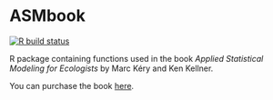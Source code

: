 # ASMbook

[![R build
status](https://github.com/kenkellner/ASMbook/workflows/R-CMD-check/badge.svg)](https://github.com/kenkellner/ASMbook/actions)

R package containing functions used in the book *Applied Statistical Modeling for Ecologists* by Marc Kéry and Ken Kellner.

You can purchase the book [here](https://shop.elsevier.com/books/applied-statistical-modelling-for-ecologists/kery/978-0-443-13715-0).
